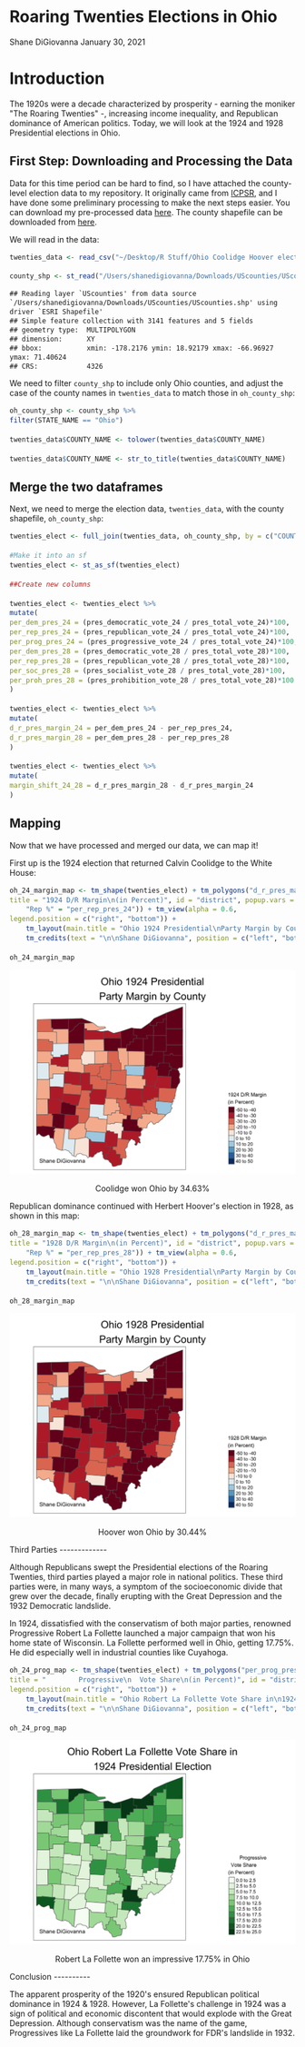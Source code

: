 Roaring Twenties Elections in Ohio
================
Shane DiGiovanna
January 30, 2021

Introduction
============

The 1920s were a decade characterized by prosperity - earning the moniker "The Roaring Twenties" -, increasing income inequality, and Republican dominance of American politics. Today, we will look at the 1924 and 1928 Presidential elections in Ohio.

First Step: Downloading and Processing the Data
-----------------------------------------------

Data for this time period can be hard to find, so I have attached the county-level election data to my repository. It originally came from [ICPSR](https://www.icpsr.umich.edu/web/pages/), and I have done some preliminary processing to make the next steps easier. You can download my pre-processed data [here](https://raw.githubusercontent.com/shanedigiovanna/myrepotest1/main/Ohio%20Coolidge%20Hoover%20elections.csv). The county shapefile can be downloaded from [here](https://community.esri.com/t5/arcgis-enterprise-portal/where-can-i-find-a-shapefile-with-all-us-counties-and-fips-code/td-p/307592).

We will read in the data:

``` r
twenties_data <- read_csv("~/Desktop/R Stuff/Ohio Coolidge Hoover elections.csv")

county_shp <- st_read("/Users/shanedigiovanna/Downloads/UScounties/UScounties.shp")
```

    ## Reading layer `UScounties' from data source `/Users/shanedigiovanna/Downloads/UScounties/UScounties.shp' using driver `ESRI Shapefile'
    ## Simple feature collection with 3141 features and 5 fields
    ## geometry type:  MULTIPOLYGON
    ## dimension:      XY
    ## bbox:           xmin: -178.2176 ymin: 18.92179 xmax: -66.96927 ymax: 71.40624
    ## CRS:            4326

We need to filter `county_shp` to include only Ohio counties, and adjust the case of the county names in `twenties_data` to match those in `oh_county_shp`:

``` r
oh_county_shp <- county_shp %>%
filter(STATE_NAME == "Ohio")

twenties_data$COUNTY_NAME <- tolower(twenties_data$COUNTY_NAME)

twenties_data$COUNTY_NAME <- str_to_title(twenties_data$COUNTY_NAME)
```

Merge the two dataframes
------------------------

Next, we need to merge the election data, `twenties_data`, with the county shapefile, `oh_county_shp`:

``` r
twenties_elect <- full_join(twenties_data, oh_county_shp, by = c("COUNTY_NAME" = "NAME"))

#Make it into an sf
twenties_elect <- st_as_sf(twenties_elect)

##Create new columns

twenties_elect <- twenties_elect %>%
mutate(
per_dem_pres_24 = (pres_democratic_vote_24 / pres_total_vote_24)*100,
per_rep_pres_24 = (pres_republican_vote_24 / pres_total_vote_24)*100,
per_prog_pres_24 = (pres_progressive_vote_24 / pres_total_vote_24)*100,
per_dem_pres_28 = (pres_democratic_vote_28 / pres_total_vote_28)*100,
per_rep_pres_28 = (pres_republican_vote_28 / pres_total_vote_28)*100,
per_soc_pres_28 = (pres_socialist_vote_28 / pres_total_vote_28)*100,
per_proh_pres_28 = (pres_prohibition_vote_28 / pres_total_vote_28)*100
)

twenties_elect <- twenties_elect %>%
mutate(
d_r_pres_margin_24 = per_dem_pres_24 - per_rep_pres_24,
d_r_pres_margin_28 = per_dem_pres_28 - per_rep_pres_28
)

twenties_elect <- twenties_elect %>%
mutate(
margin_shift_24_28 = d_r_pres_margin_28 - d_r_pres_margin_24
)
```

Mapping
-------

Now that we have processed and merged our data, we can map it!

First up is the 1924 election that returned Calvin Coolidge to the White House:

``` r
oh_24_margin_map <- tm_shape(twenties_elect) + tm_polygons("d_r_pres_margin_24", palette = "RdBu", breaks = seq(-50, 50, by = 10),
title = "1924 D/R Margin\n(in Percent)", id = "district", popup.vars = c("Dem/Rep Pres Margin" = "d_r_pres_margin_24", "Dem %" = "per_dem_pres_24", 
    "Rep %" = "per_rep_pres_24")) + tm_view(alpha = 0.6, 
legend.position = c("right", "bottom")) +
    tm_layout(main.title = "Ohio 1924 Presidential\nParty Margin by County", main.title.position = "center", legend.title.size = 0.9, legend.outside = TRUE) +
    tm_credits(text = "\n\nShane DiGiovanna", position = c("left", "bottom"), size = 0.8)

oh_24_margin_map
```

<div class="figure" style="text-align: center">
<img src="README_files/figure-markdown_github/election24-1.png" alt="                Coolidge won Ohio by 34.63%"  />
<p class="caption">
                Coolidge won Ohio by 34.63%</p>

</div>
Republican dominance continued with Herbert Hoover's election in 1928, as shown in this map:

``` r
oh_28_margin_map <- tm_shape(twenties_elect) + tm_polygons("d_r_pres_margin_28", palette = "RdBu", breaks = seq(-50, 50, by = 10),
title = "1928 D/R Margin\n(in Percent)", id = "district", popup.vars = c("Dem/Rep Pres Margin" = "d_r_pres_margin_28", "Dem %" = "per_dem_pres_28", 
    "Rep %" = "per_rep_pres_28")) + tm_view(alpha = 0.6, 
legend.position = c("right", "bottom")) +
    tm_layout(main.title = "Ohio 1928 Presidential\nParty Margin by County", main.title.position = "center", legend.title.size = 0.9, legend.outside = TRUE) +
    tm_credits(text = "\n\nShane DiGiovanna", position = c("left", "bottom"), size = 0.8)

oh_28_margin_map
```

<div class="figure" style="text-align: center">
<img src="README_files/figure-markdown_github/election28-1.png" alt="                Hoover won Ohio by 30.44%"  />
<p class="caption">
                Hoover won Ohio by 30.44%</p>

</div>
Third Parties
-------------

Although Republicans swept the Presidential elections of the Roaring Twenties, third parties played a major role in national politics. These third parties were, in many ways, a symptom of the socioeconomic divide that grew over the decade, finally erupting with the Great Depression and the 1932 Democratic landslide.

In 1924, dissatisfied with the conservatism of both major parties, renowned Progressive Robert La Follette launched a major campaign that won his home state of Wisconsin. La Follette performed well in Ohio, getting 17.75%. He did especially well in industrial counties like Cuyahoga.

``` r
oh_24_prog_map <- tm_shape(twenties_elect) + tm_polygons("per_prog_pres_24", palette = "Greens", breaks = seq(0, 25, by = 2.5),
title = "        Progressive\n  Vote Share\n(in Percent)", id = "district", popup.vars = c("Progressive %" = "per_prog_pres_24")) + tm_view(alpha = 0.6, 
legend.position = c("right", "bottom")) +
    tm_layout(main.title = "Ohio Robert La Follette Vote Share in\n1924 Presidential Election", main.title.position = "center", legend.title.size = 0.9, legend.outside = TRUE) +
    tm_credits(text = "\n\nShane DiGiovanna", position = c("left", "bottom"), size = 0.8)

oh_24_prog_map
```

<div class="figure" style="text-align: center">
<img src="README_files/figure-markdown_github/prog-1.png" alt="                Robert La Follette won an impressive 17.75% in Ohio"  />
<p class="caption">
                Robert La Follette won an impressive 17.75% in Ohio</p>

</div>
Conclusion
----------

The apparent prosperity of the 1920's ensured Republican political dominance in 1924 & 1928. However, La Follette's challenge in 1924 was a sign of political and economic discontent that would explode with the Great Depression. Although conservatism was the name of the game, Progressives like La Follette laid the groundwork for FDR's landslide in 1932.
